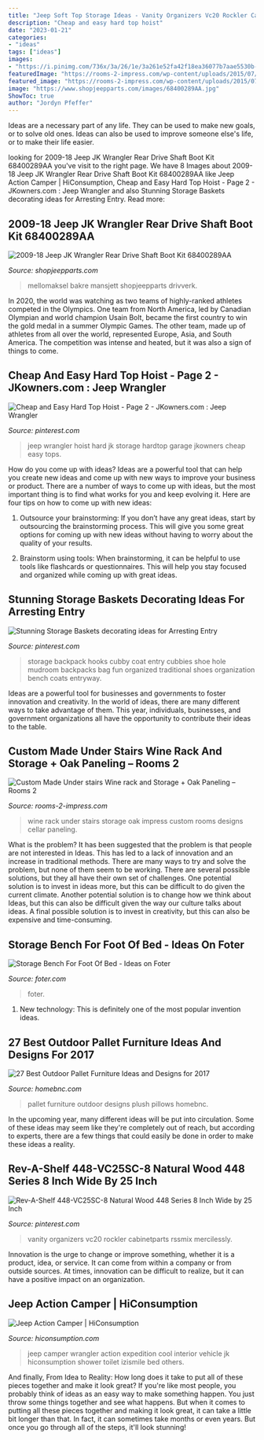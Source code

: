 ```yaml
---
title: "Jeep Soft Top Storage Ideas - Vanity Organizers Vc20 Rockler Cabinetparts Rssmix Mercilessly"
description: "Cheap and easy hard top hoist"
date: "2023-01-21"
categories:
- "ideas"
tags: ["ideas"]
images:
- "https://i.pinimg.com/736x/3a/26/1e/3a261e52fa42f18ea36077b7aae5530b--jeep-wrangler-jk-jeeps.jpg"
featuredImage: "https://rooms-2-impress.com/wp-content/uploads/2015/07/wine-rack-2.jpg"
featured_image: "https://rooms-2-impress.com/wp-content/uploads/2015/07/wine-rack-2.jpg"
image: "https://www.shopjeepparts.com/images/68400289AA.jpg"
ShowToc: true
author: "Jordyn Pfeffer"
---
```



Ideas are a necessary part of any life. They can be used to make new goals, or to solve old ones. Ideas can also be used to improve someone else's life, or to make their life easier.

	

		
looking for 2009-18 Jeep JK Wrangler Rear Drive Shaft Boot Kit 68400289AA you've visit to the right page. We have 8 Images about 2009-18 Jeep JK Wrangler Rear Drive Shaft Boot Kit 68400289AA like Jeep Action Camper | HiConsumption, Cheap and Easy Hard Top Hoist - Page 2 - JKowners.com : Jeep Wrangler and also Stunning Storage Baskets decorating ideas for Arresting Entry. Read more:
		
    
## 2009-18 Jeep JK Wrangler Rear Drive Shaft Boot Kit 68400289AA

<img loading=lazy src="https://www.shopjeepparts.com/images/68400289AA.jpg" onerror="this.onerror=null;this.src='https://tse2.mm.bing.net/th?id=OIP.ATSIfFnO7fTwrdeTQtE8rwHaHa&amp;pid=15.1';" alt="2009-18 Jeep JK Wrangler Rear Drive Shaft Boot Kit 68400289AA">

_Source: shopjeepparts.com_

>mellomaksel bakre mansjett shopjeepparts drivverk. 

	

In 2020, the world was watching as two teams of highly-ranked athletes competed in the Olympics. One team from North America, led by Canadian Olympian and world champion Usain Bolt, became the first country to win the gold medal in a summer Olympic Games. The other team, made up of athletes from all over the world, represented Europe, Asia, and South America. The competition was intense and heated, but it was also a sign of things to come.

    
## Cheap And Easy Hard Top Hoist - Page 2 - JKowners.com : Jeep Wrangler

<img loading=lazy src="https://i.pinimg.com/736x/3a/26/1e/3a261e52fa42f18ea36077b7aae5530b--jeep-wrangler-jk-jeeps.jpg" onerror="this.onerror=null;this.src='https://tse3.mm.bing.net/th?id=OIP._w62v7nFinpT26ma7iAjRgHaFj&amp;pid=15.1';" alt="Cheap and Easy Hard Top Hoist - Page 2 - JKowners.com : Jeep Wrangler">

_Source: pinterest.com_

>jeep wrangler hoist hard jk storage hardtop garage jkowners cheap easy tops. 

	

How do you come up with ideas?
Ideas are a powerful tool that can help you create new ideas and come up with new ways to improve your business or product. There are a number of ways to come up with ideas, but the most important thing is to find what works for you and keep evolving it. Here are four tips on how to come up with new ideas:
1. Outsource your brainstorming: If you don’t have any great ideas, start by outsourcing the brainstorming process. This will give you some great options for coming up with new ideas without having to worry about the quality of your results.

2. Brainstorm using tools: When brainstorming, it can be helpful to use tools like flashcards or questionnaires. This will help you stay focused and organized while coming up with great ideas.


    
## Stunning Storage Baskets Decorating Ideas For Arresting Entry

<img loading=lazy src="https://s-media-cache-ak0.pinimg.com/736x/c0/12/27/c012279b84cb5c00a9c0587196a11077.jpg" onerror="this.onerror=null;this.src='https://tse3.mm.bing.net/th?id=OIP.5uZ4oyPsAEp0UuxPvtP_qgHaLH&amp;pid=15.1';" alt="Stunning Storage Baskets decorating ideas for Arresting Entry">

_Source: pinterest.com_

>storage backpack hooks cubby coat entry cubbies shoe hole mudroom backpacks bag fun organized traditional shoes organization bench coats entryway. 

	

Ideas are a powerful tool for businesses and governments to foster innovation and creativity. In the world of ideas, there are many different ways to take advantage of them. This year, individuals, businesses, and government organizations all have the opportunity to contribute their ideas to the table.

    
## Custom Made Under Stairs Wine Rack And Storage + Oak Paneling – Rooms 2

<img loading=lazy src="https://rooms-2-impress.com/wp-content/uploads/2015/07/wine-rack-2.jpg" onerror="this.onerror=null;this.src='https://tse2.mm.bing.net/th?id=OIP.-mC3pUnUTZbHe7qcNsGLtQHaFj&amp;pid=15.1';" alt="Custom Made Under stairs Wine rack and Storage + Oak Paneling – Rooms 2">

_Source: rooms-2-impress.com_

>wine rack under stairs storage oak impress custom rooms designs cellar paneling. 

	

What is the problem?
It has been suggested that the problem is that people are not interested in Ideas. This has led to a lack of innovation and an increase in traditional methods. There are many ways to try and solve the problem, but none of them seem to be working. There are several possible solutions, but they all have their own set of challenges. One potential solution is to invest in ideas more, but this can be difficult to do given the current climate. Another potential solution is to change how we think about Ideas, but this can also be difficult given the way our culture talks about ideas. A final possible solution is to invest in creativity, but this can also be expensive and time-consuming.

    
## Storage Bench For Foot Of Bed - Ideas On Foter

<img loading=lazy src="https://foter.com/photos/322/bed-foot-storage-bench.jpg" onerror="this.onerror=null;this.src='https://tse1.mm.bing.net/th?id=OIP.mYAg5J6sGwOvyTNCm0UH4wHaE8&amp;pid=15.1';" alt="Storage Bench For Foot Of Bed - Ideas on Foter">

_Source: foter.com_

>foter. 

	

1) New technology: This is definitely one of the most popular invention ideas.

    
## 27 Best Outdoor Pallet Furniture Ideas And Designs For 2017

<img loading=lazy src="https://cdn.homebnc.com/homeimg/2017/04/11-outdoor-pallet-furniture-ideas-homebnc.jpg" onerror="this.onerror=null;this.src='https://tse4.mm.bing.net/th?id=OIP.t2gDDzDTrDx806ZNxM8WCwHaLH&amp;pid=15.1';" alt="27 Best Outdoor Pallet Furniture Ideas and Designs for 2017">

_Source: homebnc.com_

>pallet furniture outdoor designs plush pillows homebnc. 

	

In the upcoming year, many different ideas will be put into circulation. Some of these ideas may seem like they're completely out of reach, but according to experts, there are a few things that could easily be done in order to make these ideas a reality.

    
## Rev-A-Shelf 448-VC25SC-8 Natural Wood 448 Series 8 Inch Wide By 25 Inch

<img loading=lazy src="https://i.pinimg.com/736x/da/e0/0e/dae00eca517c88a8fc549e477c2fafec--wood-vanity-vanity-cabinet.jpg" onerror="this.onerror=null;this.src='https://tse1.mm.bing.net/th?id=OIP.R_bEAbcbzHJ0Ucr1d3TngAHaJ4&amp;pid=15.1';" alt="Rev-A-Shelf 448-VC25SC-8 Natural Wood 448 Series 8 Inch Wide by 25 Inch">

_Source: pinterest.com_

>vanity organizers vc20 rockler cabinetparts rssmix mercilessly. 

	

Innovation is the urge to change or improve something, whether it is a product, idea, or service. It can come from within a company or from outside sources. At times, innovation can be difficult to realize, but it can have a positive impact on an organization.

    
## Jeep Action Camper | HiConsumption

<img loading=lazy src="http://cdn.hiconsumption.com/wp-content/uploads/2013/07/Jeep-Action-Camper-4.jpg" onerror="this.onerror=null;this.src='https://tse4.mm.bing.net/th?id=OIP.iQ6IT5Zi0oCsBUdCZEDargHaE8&amp;pid=15.1';" alt="Jeep Action Camper | HiConsumption">

_Source: hiconsumption.com_

>jeep camper wrangler action expedition cool interior vehicle jk hiconsumption shower toilet izismile bed others. 

	

And finally, From Idea to Reality: How long does it take to put all of these pieces together and make it look great?
If you're like most people, you probably think of ideas as an easy way to make something happen. You just throw some things together and see what happens. But when it comes to putting all these pieces together and making it look great, it can take a little bit longer than that. In fact, it can sometimes take months or even years. But once you go through all of the steps, it'll look stunning!

